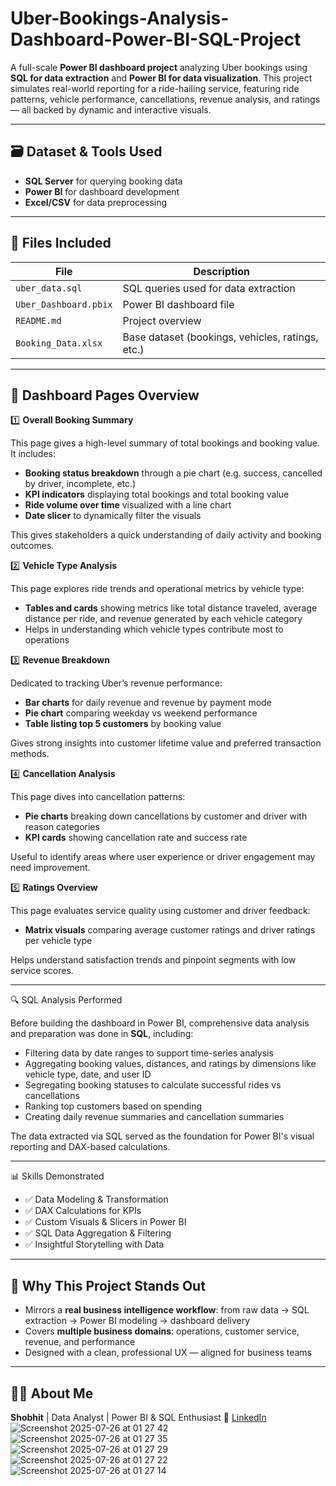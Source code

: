 # Uber-Bookings-Analysis-Dashboard-Power-BI-SQL-Project

A full-scale **Power BI dashboard project** analyzing Uber bookings using **SQL for data extraction** and **Power BI for data visualization**. This project simulates real-world reporting for a ride-hailing service, featuring ride patterns, vehicle performance, cancellations, revenue analysis, and ratings — all backed by dynamic and interactive visuals.

---

## 🗃️ Dataset & Tools Used

* **SQL Server** for querying booking data
* **Power BI** for dashboard development
* **Excel/CSV** for data preprocessing

---

## 📁 Files Included

| File                  | Description                                      |
| --------------------- | ------------------------------------------------ |
| `uber_data.sql`       | SQL queries used for data extraction             |
| `Uber_Dashboard.pbix` | Power BI dashboard file                          |
| `README.md`           | Project overview                                 |
| `Booking_Data.xlsx`   | Base dataset (bookings, vehicles, ratings, etc.) |

---

## 🧠 Dashboard Pages Overview

1️⃣ **Overall Booking Summary**

This page gives a high-level summary of total bookings and booking value. It includes:

* **Booking status breakdown** through a pie chart (e.g. success, cancelled by driver, incomplete, etc.)
* **KPI indicators** displaying total bookings and total booking value
* **Ride volume over time** visualized with a line chart
* **Date slicer** to dynamically filter the visuals

This gives stakeholders a quick understanding of daily activity and booking outcomes.

2️⃣ **Vehicle Type Analysis**

This page explores ride trends and operational metrics by vehicle type:

* **Tables and cards** showing metrics like total distance traveled, average distance per ride, and revenue generated by each vehicle category
* Helps in understanding which vehicle types contribute most to operations

3️⃣ **Revenue Breakdown**

Dedicated to tracking Uber’s revenue performance:

* **Bar charts** for daily revenue and revenue by payment mode
* **Pie chart** comparing weekday vs weekend performance
* **Table listing top 5 customers** by booking value

Gives strong insights into customer lifetime value and preferred transaction methods.

4️⃣ **Cancellation Analysis**

This page dives into cancellation patterns:

* **Pie charts** breaking down cancellations by customer and driver with reason categories
* **KPI cards** showing cancellation rate and success rate

Useful to identify areas where user experience or driver engagement may need improvement.

5️⃣ **Ratings Overview**

This page evaluates service quality using customer and driver feedback:

* **Matrix visuals** comparing average customer ratings and driver ratings per vehicle type

Helps understand satisfaction trends and pinpoint segments with low service scores.

---

🔍 SQL Analysis Performed

Before building the dashboard in Power BI, comprehensive data analysis and preparation was done in **SQL**, including:

* Filtering data by date ranges to support time-series analysis
* Aggregating booking values, distances, and ratings by dimensions like vehicle type, date, and user ID
* Segregating booking statuses to calculate successful rides vs cancellations
* Ranking top customers based on spending
* Creating daily revenue summaries and cancellation summaries

The data extracted via SQL served as the foundation for Power BI's visual reporting and DAX-based calculations.

---

📊 Skills Demonstrated

* ✅ Data Modeling & Transformation
* ✅ DAX Calculations for KPIs
* ✅ Custom Visuals & Slicers in Power BI
* ✅ SQL Data Aggregation & Filtering
* ✅ Insightful Storytelling with Data

---

## 📌 Why This Project Stands Out

* Mirrors a **real business intelligence workflow**: from raw data → SQL extraction → Power BI modeling → dashboard delivery
* Covers **multiple business domains**: operations, customer service, revenue, and performance
* Designed with a clean, professional UX — aligned for business teams

---

## 🙋‍♂️ About Me

**Shobhit** | Data Analyst | Power BI & SQL Enthusiast
🔗 [LinkedIn](https://www.linkedin.com/in/shobhit6362)
![Screenshot 2025-07-26 at 01 27 42](https://github.com/user-attachments/assets/7ef84f7a-3301-45f5-a5c4-f7b1b4f6b9c1)
![Screenshot 2025-07-26 at 01 27 35](https://github.com/user-attachments/assets/8826cf15-01fc-44ce-8ebc-39a36357bf64)
![Screenshot 2025-07-26 at 01 27 29](https://github.com/user-attachments/assets/2ba91d7a-5278-4304-b9df-670a000740d7)
![Screenshot 2025-07-26 at 01 27 22](https://github.com/user-attachments/assets/01565a70-12a6-4384-9281-9ec16dbedfe3)
![Screenshot 2025-07-26 at 01 27 14](https://github.com/user-attachments/assets/c0a2bf38-ce54-4476-8180-1ca3295baf12)


